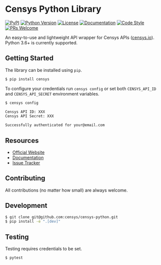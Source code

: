 # Censys Python Library

[![PyPI](https://img.shields.io/pypi/v/censys?color=orange)](https://pypi.org/project/censys/)
[![Python Version](https://img.shields.io/badge/python-3.6%2B-blue)](https://www.python.org/downloads/)
[![License](https://img.shields.io/github/license/censys/censys-python)](LICENSE)
[![Documentation](https://readthedocs.org/projects/censys-python/badge/?version=latest)](https://censys-python.readthedocs.io/en/latest/?badge=latest)
[![Code Style](https://img.shields.io/badge/code%20style-black-000000)](https://github.com/psf/black)
[![PRs Welcome](https://img.shields.io/badge/PRs-welcome-brightgreen.svg)](http://makeapullrequest.com)

An easy-to-use and lightweight API wrapper for Censys APIs ([censys.io](https://censys.io/)). Python 3.6+ is currently supported.

## Getting Started

The library can be installed using `pip`.

```bash
$ pip install censys
```

To configure your credentials run `censys config` or set both `CENSYS_API_ID` and `CENSYS_API_SECRET` environment variables.

```bash
$ censys config

Censys API ID: XXX
Censys API Secret: XXX

Successfully authenticated for your@email.com
```

## Resources

- [Official Website](https://censys.io/)
- [Documentation](https://censys-python.rtfd.io)
- [Issue Tracker](https://github.com/censys/censys-python/issues)

## Contributing

All contributions (no matter how small) are always welcome.

## Development

```bash
$ git clone git@github.com:censys/censys-python.git
$ pip install -e ".[dev]"
```

## Testing

Testing requires credentials to be set.

```bash
$ pytest
```
